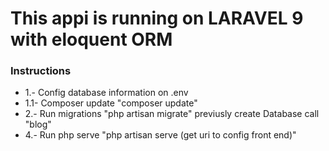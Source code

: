 <h1>This appi is running on LARAVEL 9 with eloquent ORM</h1>

<h3>Instructions</h3>

<ul>
	<li> 1.- Config database information on .env </li>
	<li> 1.1- Composer update "composer update" </li>
	<li> 2.- Run migrations "php artisan migrate" previusly create Database call "blog"</li>
	<li> 4.- Run php serve "php artisan serve (get uri to config front end)"
</ul>
